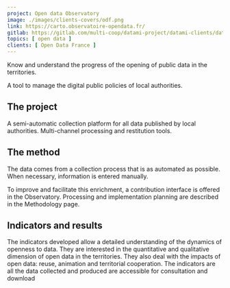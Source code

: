 ```yaml
---
project: Open data Observatory
image: ./images/clients-covers/odf.png
link: https://carto.observatoire-opendata.fr/
gitlab: https://gitlab.com/multi-coop/datami-project/datami-clients/datami-odf-observatoire
topics: [ open data ]
clients: [ Open Data France ]
---
```


Know and understand the progress of the opening of public data in the territories.

A tool to manage the digital public policies of local authorities.

## The project

A semi-automatic collection platform for all data published by local authorities. Multi-channel processing and restitution tools.

## The method

The data comes from a collection process that is as automated as possible. When necessary, information is entered manually.

To improve and facilitate this enrichment, a contribution interface is offered in the Observatory. Processing and implementation planning are described in the Methodology page.

## Indicators and results

The indicators developed allow a detailed understanding of the dynamics of openness to data. They are interested in the quantitative and qualitative dimension of open data in the territories. They also deal with the impacts of open data: reuse, animation and territorial cooperation. The indicators are all the data collected and produced are accessible for consultation and download
